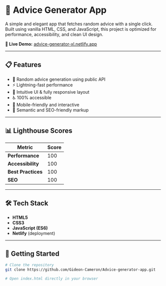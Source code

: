 # 🎲 Advice Generator App

A simple and elegant app that fetches random advice with a single click. Built using vanilla HTML, CSS, and JavaScript, this project is optimized for performance, accessibility, and clean UI design.

**🔗 Live Demo:** [advice-generator-xl.netlify.app](https://advice-generator-xl.netlify.app)

---

## 📋 Features

- 🎯 Random advice generation using public API
- ⚡ Lightning-fast performance
- 🧠 Intuitive UI & fully responsive layout
- ♿ 100% accessible
- 📱 Mobile-friendly and interactive
- 🔄 Semantic and SEO-friendly markup

---

## 📊 Lighthouse Scores

| Metric         | Score |
|----------------|-------|
| **Performance**    | 100   |
| **Accessibility**  | 100   |
| **Best Practices** | 100   |
| **SEO**            | 100   |

---

## 🛠️ Tech Stack

- **HTML5**
- **CSS3**
- **JavaScript (ES6)**
- **Netlify** (deployment)

---

## 🧪 Getting Started

```bash
# Clone the repository
git clone https://github.com/Gideon-Cameron/Advice-generator-app.git

# Open index.html directly in your browser
